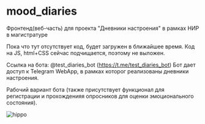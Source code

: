 # mood_diaries
Фронтенд(веб-часть) для проекта "Дневники настроения" в рамках НИР в магистратуре

Пока что тут отсутствует код, будет загружен в ближайшее время. Код на JS, html+CSS сейчас подчищается, поэтому не выложен.

Ссылка на бота: @test_diaries_bot (https://t.me/test_diaries_bot)
Бот дает доступ к Telegram WebApp, в рамках которог реализованы дневники настроения.

Рабочий вариант бота (также присутствует функционал для регистрации и прохожденияя опросников для оценки эмоционального состояния).

![hippo](https://media2.giphy.com/media/v1.Y2lkPTc5MGI3NjExd3Yzdm42NjY4M29zbHBhbzVnZ3BqZmJqYW92eDgxaWFxbDFqdG5udiZlcD12MV9pbnRlcm5hbF9naWZfYnlfaWQmY3Q9Zw/wZ8MrYeGYU68wJYTGO/giphy.gif)

